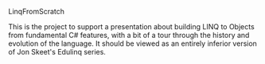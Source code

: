LinqFromScratch

This is the project to support a presentation about building LINQ to Objects from fundamental C# features, with a bit of a tour through the history and evolution of the language. It should be viewed as an entirely inferior version of Jon Skeet's Edulinq series.
